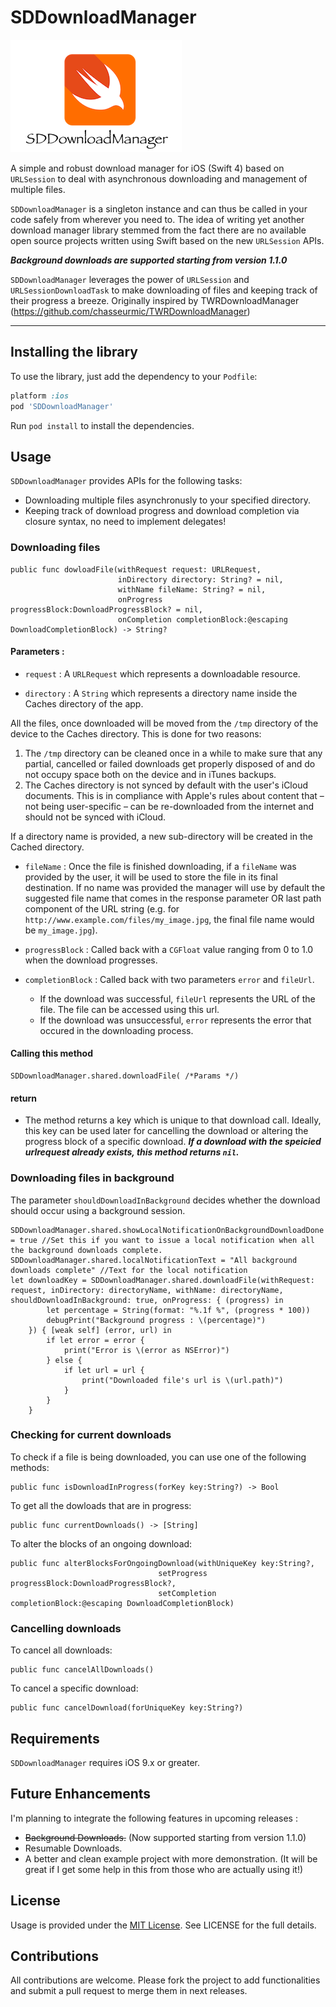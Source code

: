 SDDownloadManager
=================
![alt text](/SDDownloadManager/sddwn.png)

A simple and robust download manager for iOS (Swift 4) based on `URLSession` to deal with asynchronous downloading and management of multiple files.

`SDDownloadManager` is a singleton instance and can thus be called in your code safely from wherever you need to. The idea of writing yet another download manager library stemmed from the fact there are no available open source projects written using Swift based on the new `URLSession` APIs.

***Background downloads are supported starting from version 1.1.0*** 


`SDDownloadManager` leverages the power of `URLSession` and `URLSessionDownloadTask` to make downloading of files and keeping track of their progress a breeze. Originally inspired by TWRDownloadManager (https://github.com/chasseurmic/TWRDownloadManager)

- - - 

## Installing the library

To use the library, just add the dependency to your `Podfile`:

```ruby
platform :ios
pod 'SDDownloadManager'
```

Run `pod install` to install the dependencies.

## Usage

`SDDownloadManager` provides APIs for the following tasks:

- Downloading multiple files asynchronusly to your specified directory.
- Keeping track of download progress and download completion via closure syntax, no need to implement delegates!


### Downloading files

    public func dowloadFile(withRequest request: URLRequest,
                            inDirectory directory: String? = nil,
                            withName fileName: String? = nil,
                            onProgress progressBlock:DownloadProgressBlock? = nil,
                            onCompletion completionBlock:@escaping DownloadCompletionBlock) -> String? 

#### Parameters :

- `request` : A `URLRequest` which represents a downloadable resource.

- `directory` : A `String` which represents a directory name inside the Caches directory of the app.

All the files, once downloaded will be moved from the `/tmp` directory of the device to the Caches directory. This is done for two reasons:
 
  1) The `/tmp` directory can be cleaned once in a while to make sure that any partial, cancelled or failed downloads get properly disposed of and do not occupy space both on the device and in iTunes backups.
  2) The Caches directory is not synced by default with the user's iCloud documents. This is in compliance with Apple's rules about content that – not being user-specific – can be re-downloaded from the internet and should not be synced with iCloud.

If a directory name is provided, a new sub-directory will be created in the Cached directory.

- `fileName` : Once the file is finished downloading, if a `fileName` was provided by the user, it will be used to store the file in its final destination. If no name was provided the manager will use by default the suggested file name that comes in the response parameter OR last path component of the URL string (e.g. for `http://www.example.com/files/my_image.jpg`, the final file name would be `my_image.jpg`).

- `progressBlock` : Called back with a `CGFloat` value ranging from 0 to 1.0 when the download progresses.

- `completionBlock` : Called back with two parameters `error` and `fileUrl`.
    - If the download was successful, `fileUrl` represents the URL of the file. The file can be accessed using this url.
    - If the download was unsuccessful, `error` represents the error that occured in the downloading process.
    
#### Calling this method

    SDDownloadManager.shared.downloadFile( /*Params */)
    
#### return

- The method returns a key which is unique to that download call. Ideally, this key can be used later for cancelling the download or altering the progress block of a specific download.  ***If a download with the speicied urlrequest already exists, this method returns `nil`.***

### Downloading files in background

The parameter `shouldDownloadInBackground` decides whether the download should occur using a background session.

    SDDownloadManager.shared.showLocalNotificationOnBackgroundDownloadDone = true //Set this if you want to issue a local notification when all the background downloads complete.
    SDDownloadManager.shared.localNotificationText = "All background downloads complete" //Text for the local notification
    let downloadKey = SDDownloadManager.shared.downloadFile(withRequest: request, inDirectory: directoryName, withName: directoryName, shouldDownloadInBackground: true, onProgress: { (progress) in
            let percentage = String(format: "%.1f %", (progress * 100))
            debugPrint("Background progress : \(percentage)")
        }) { [weak self] (error, url) in
            if let error = error {
                print("Error is \(error as NSError)")
            } else {
                if let url = url {
                    print("Downloaded file's url is \(url.path)")
                }
            }
        }
      
### Checking for current downloads 

To check if a file is being downloaded, you can use one of the following methods:

    public func isDownloadInProgress(forKey key:String?) -> Bool

To get all the dowloads that are in progress:

    public func currentDownloads() -> [String]

To alter the blocks of an ongoing download:

    public func alterBlocksForOngoingDownload(withUniqueKey key:String?,
                                     setProgress progressBlock:DownloadProgressBlock?,
                                     setCompletion completionBlock:@escaping DownloadCompletionBlock)
### Cancelling downloads

To cancel all downloads:

    public func cancelAllDownloads()

To cancel a specific download:

    public func cancelDownload(forUniqueKey key:String?)
                                  
## Requirements

`SDDownloadManager` requires iOS 9.x or greater.

## Future Enhancements

I'm planning to integrate the following features in upcoming releases :
- ~~Background Downloads.~~ (Now supported starting from version 1.1.0)
- Resumable Downloads.
- A better and clean example project with more demonstration. (It will be great if I get some help in this from those who are actually using it!)

## License

Usage is provided under the [MIT License](http://opensource.org/licenses/mit-license.php).  See LICENSE for the full details.

## Contributions

All contributions are welcome. Please fork the project to add functionalities and submit a pull request to merge them in next releases.
